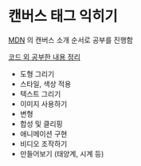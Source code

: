 # 캔버스 태그 익히기

[MDN](https://developer.mozilla.org/ko/docs/Web/API/Canvas_API) 의 캔버스 소개 순서로 공부를 진행함

[코드 외 공부한 내용 정리](https://www.notion.so/6d75be82905642119ca9839fb58240b7)

- 도형 그리기
- 스타일, 색상 적용
- 텍스트 그리기
- 이미지 사용하기
- 변형
- 합성 및 클리핑
- 애니메이션 구현
- 비디오 조작하기
- 만들어보기 (태양계, 시계 등)